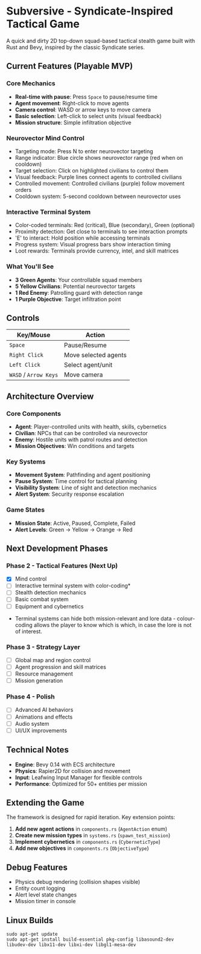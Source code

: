 # Subversive - Syndicate-Inspired Tactical Game

A quick and dirty 2D top-down squad-based tactical stealth game built with Rust and Bevy, inspired by the classic Syndicate series.

## Current Features (Playable MVP)

### Core Mechanics
- **Real-time with pause**: Press `Space` to pause/resume time
- **Agent movement**: Right-click to move agents
- **Camera control**: WASD or arrow keys to move camera
- **Basic selection**: Left-click to select units (visual feedback)
- **Mission structure**: Simple infiltration objective

### Neurovector Mind Control

- Targeting mode: Press N to enter neurovector targeting
- Range indicator: Blue circle shows neurovector range (red when on cooldown)
- Target selection: Click on highlighted civilians to control them
- Visual feedback: Purple lines connect agents to controlled civilians
- Controlled movement: Controlled civilians (purple) follow movement orders
- Cooldown system: 5-second cooldown between neurovector uses

### Interactive Terminal System

- Color-coded terminals: Red (critical), Blue (secondary), Green (optional)
- Proximity detection: Get close to terminals to see interaction prompts
- 'E' to interact: Hold position while accessing terminals
- Progress system: Visual progress bars show interaction timing
- Loot rewards: Terminals provide currency, intel, and skill matrices

### What You'll See
- **3 Green Agents**: Your controllable squad members
- **5 Yellow Civilians**: Potential neurovector targets
- **1 Red Enemy**: Patrolling guard with detection range
- **1 Purple Objective**: Target infiltration point

## Controls

| Key/Mouse | Action |
|-----------|--------|
| `Space` | Pause/Resume |
| `Right Click` | Move selected agents |
| `Left Click` | Select agent/unit |
| `WASD` / `Arrow Keys` | Move camera |

## Architecture Overview

### Core Components
- **Agent**: Player-controlled units with health, skills, cybernetics
- **Civilian**: NPCs that can be controlled via neurovector
- **Enemy**: Hostile units with patrol routes and detection
- **Mission Objectives**: Win conditions and targets

### Key Systems
- **Movement System**: Pathfinding and agent positioning
- **Pause System**: Time control for tactical planning
- **Visibility System**: Line of sight and detection mechanics
- **Alert System**: Security response escalation

### Game States
- **Mission State**: Active, Paused, Complete, Failed
- **Alert Levels**: Green → Yellow → Orange → Red

## Next Development Phases

### Phase 2 - Tactical Features (Next Up)
- [X] Mind control
- [ ] Interactive terminal system with color-coding*
- [ ] Stealth detection mechanics
- [ ] Basic combat system
- [ ] Equipment and cybernetics

* Terminal systems can hide both mission-relevant and lore data - colour-coding allows the player to know which is which, in case the lore is not of interest.

### Phase 3 - Strategy Layer
- [ ] Global map and region control
- [ ] Agent progression and skill matrices
- [ ] Resource management
- [ ] Mission generation

### Phase 4 - Polish
- [ ] Advanced AI behaviors
- [ ] Animations and effects
- [ ] Audio system
- [ ] UI/UX improvements

## Technical Notes

- **Engine**: Bevy 0.14 with ECS architecture
- **Physics**: Rapier2D for collision and movement
- **Input**: Leafwing Input Manager for flexible controls
- **Performance**: Optimized for 50+ entities per mission

## Extending the Game

The framework is designed for rapid iteration. Key extension points:

1. **Add new agent actions** in `components.rs` (`AgentAction` enum)
2. **Create new mission types** in `systems.rs` (`spawn_test_mission`)
3. **Implement cybernetics** in `components.rs` (`CyberneticType`)
4. **Add new objectives** in `components.rs` (`ObjectiveType`)

## Debug Features

- Physics debug rendering (collision shapes visible)
- Entity count logging
- Alert level state changes
- Mission timer in console

## Linux Builds

```
sudo apt-get update
sudo apt-get install build-essential pkg-config libasound2-dev libudev-dev libx11-dev libxi-dev libgl1-mesa-dev
```